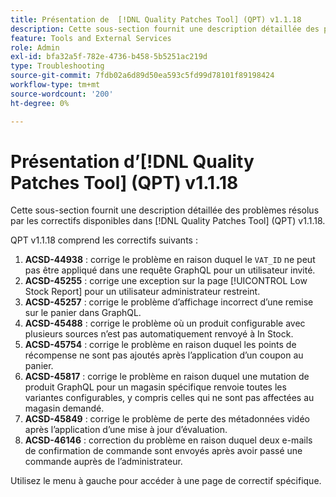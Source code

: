 ```yaml
---
title: Présentation de  [!DNL Quality Patches Tool] (QPT) v1.1.18
description: Cette sous-section fournit une description détaillée des problèmes résolus par les correctifs disponibles dans  [!DNL Quality Patches Tool] (QPT) v1.1.18.
feature: Tools and External Services
role: Admin
exl-id: bfa32a5f-782e-4736-b458-5b5251ac219d
type: Troubleshooting
source-git-commit: 7fdb02a6d89d50ea593c5fd99d78101f89198424
workflow-type: tm+mt
source-wordcount: '200'
ht-degree: 0%

---
```


# Présentation d’[!DNL Quality Patches Tool] (QPT) v1.1.18

Cette sous-section fournit une description détaillée des problèmes résolus par les correctifs disponibles dans [!DNL Quality Patches Tool] (QPT) v1.1.18.

QPT v1.1.18 comprend les correctifs suivants :

1. **ACSD-44938** : corrige le problème en raison duquel le `VAT_ID` ne peut pas être appliqué dans une requête GraphQL pour un utilisateur invité.
1. **ACSD-45255** : corrige une exception sur la page [!UICONTROL Low Stock Report] pour un utilisateur administrateur restreint.
1. **ACSD-45257** : corrige le problème d’affichage incorrect d’une remise sur le panier dans GraphQL.
1. **ACSD-45488** : corrige le problème où un produit configurable avec plusieurs sources n’est pas automatiquement renvoyé à In Stock.
1. **ACSD-45754** : corrige le problème en raison duquel les points de récompense ne sont pas ajoutés après l’application d’un coupon au panier.
1. **ACSD-45817** : corrige le problème en raison duquel une mutation de produit GraphQL pour un magasin spécifique renvoie toutes les variantes configurables, y compris celles qui ne sont pas affectées au magasin demandé.
1. **ACSD-45849** : corrige le problème de perte des métadonnées vidéo après l’application d’une mise à jour d’évaluation.
1. **ACSD-46146** : correction du problème en raison duquel deux e-mails de confirmation de commande sont envoyés après avoir passé une commande auprès de l’administrateur.

Utilisez le menu à gauche pour accéder à une page de correctif spécifique.
